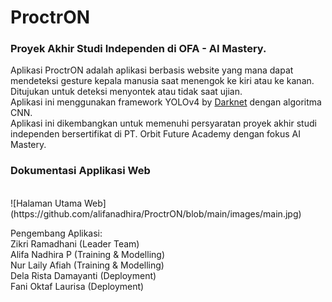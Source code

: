 # ProctrON
### Proyek Akhir Studi Independen di OFA - AI Mastery.<br>

Aplikasi ProctrON adalah aplikasi berbasis website yang mana dapat mendeteksi gesture kepala manusia saat menengok ke kiri atau ke kanan.
Ditujukan untuk deteksi menyontek atau tidak saat ujian.<br>
Aplikasi ini menggunakan framework YOLOv4 by [Darknet](https://pages.github.com/AlexeyAB/darknet) dengan algoritma CNN. <br>
Aplikasi ini dikembangkan untuk memenuhi persyaratan proyek akhir studi independen bersertifikat di PT. Orbit Future Academy dengan fokus AI Mastery.

### Dokumentasi Applikasi Web
<br>
![Halaman Utama Web](https://github.com/alifanadhira/ProctrON/blob/main/images/main.jpg) <br>




Pengembang Aplikasi:<br>
  Zikri Ramadhani (Leader Team)<br>
  Alifa Nadhira P (Training & Modelling)<br>
  Nur Laily Afiah (Training & Modelling)<br>
  Dela Rista Damayanti (Deployment)<br>
  Fani Oktaf Laurisa (Deployment)<br>
